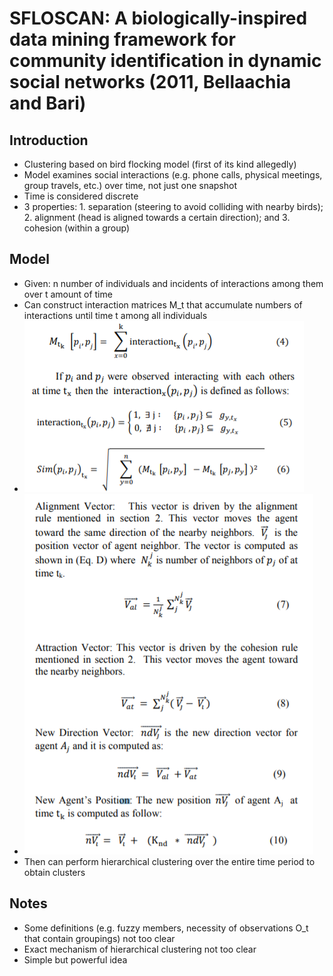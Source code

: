 # SFLOSCAN: A biologically-inspired data mining framework for community identification in dynamic social networks (2011, Bellaachia and Bari)

## Introduction
* Clustering based on bird flocking model (first of its kind allegedly)
* Model examines social interactions (e.g. phone calls, physical meetings, group travels, etc.) over time, not just one snapshot
* Time is considered discrete
* 3 properties: 1. separation (steering to avoid colliding with nearby birds); 2. alignment (head is aligned towards a certain direction); and 3. cohesion (within a group)

## Model
* Given: n number of individuals and incidents of interactions among them over t amount of time
* Can construct interaction matrices M_t that accumulate numbers of interactions until time t among all individuals
* ![M](/images/sfloscan_M.png)
* ![Vectors](/images/sfloscan_vectors.png)
* Then can perform hierarchical clustering over the entire time period to obtain clusters

## Notes
* Some definitions (e.g. fuzzy members, necessity of observations O_t that contain groupings) not too clear
* Exact mechanism of hierarchical clustering not too clear
* Simple but powerful idea